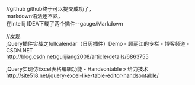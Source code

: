 
//github
github终于可以提交成功了，   <br />
	markdown语法还不熟，   <br />
	在Intellij IDEA下载了两个插件--gauge/Markdown   <br />

		
//发现   <br />
jQuery插件实战之fullcalendar（日历插件）Demo - 顾丽江的专栏 - 博客频道 - CSDN.NET   <br />
http://blog.csdn.net/gulijiang2008/article/details/6863755  <br />

jQuery实现仿Excel表格编辑功能 - Handsontable » 给力技术  <br />
http://site518.net/jquery-excel-like-table-editor-handsontable/  <br />
